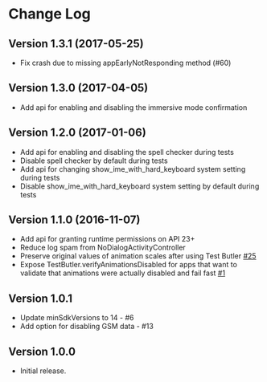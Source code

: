 # Change Log

## Version 1.3.1 (2017-05-25)

- Fix crash due to missing appEarlyNotResponding method (#60)

## Version 1.3.0 (2017-04-05)

- Add api for enabling and disabling the immersive mode confirmation

## Version 1.2.0 (2017-01-06)

- Add api for enabling and disabling the spell checker during tests
- Disable spell checker by default during tests
- Add api for changing show_ime_with_hard_keyboard system setting during tests
- Disable show_ime_with_hard_keyboard system setting by default during tests

## Version 1.1.0 (2016-11-07)

- Add api for granting runtime permissions on API 23+
- Reduce log spam from NoDialogActivityController
- Preserve original values of animation scales after using Test Butler [#25](https://github.com/linkedin/test-butler/issues/25)
- Expose TestButler.verifyAnimationsDisabled for apps that want to validate that animations were actually disabled and fail fast [#1](https://github.com/linkedin/test-butler/issues/1)

## Version 1.0.1

- Update minSdkVersions to 14 - #6
- Add option for disabling GSM data - #13

## Version 1.0.0

- Initial release.
